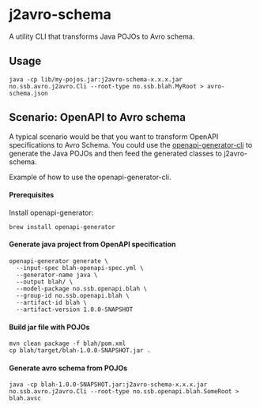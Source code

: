 # j2avro-schema

A utility CLI that transforms Java POJOs to Avro schema.

## Usage
```shell
java -cp lib/my-pojos.jar:j2avro-schema-x.x.x.jar no.ssb.avro.j2avro.Cli --root-type no.ssb.blah.MyRoot > avro-schema.json
```

## Scenario: OpenAPI to Avro schema

A typical scenario would be that you want to transform OpenAPI specifications to Avro Schema.
You could use the [openapi-generator-cli](https://github.com/OpenAPITools/openapi-generator/tree/master/modules/openapi-generator-cli)
to generate the Java POJOs and then feed the generated classes to j2avro-schema.

Example of how to use the openapi-generator-cli.

#### Prerequisites
Install openapi-generator:
```shell
brew install openapi-generator
```

#### Generate java project from OpenAPI specification
```shell
openapi-generator generate \
  --input-spec blah-openapi-spec.yml \
  --generator-name java \
  --output blah/ \
  --model-package no.ssb.openapi.blah \
  --group-id no.ssb.openapi.blah \
  --artifact-id blah \
  --artifact-version 1.0.0-SNAPSHOT
```

#### Build jar file with POJOs
```shell
mvn clean package -f blah/pom.xml
cp blah/target/blah-1.0.0-SNAPSHOT.jar .
```

#### Generate avro schema from POJOs
```shell
java -cp blah-1.0.0-SNAPSHOT.jar:j2avro-schema-x.x.x.jar no.ssb.avro.j2avro.Cli --root-type no.ssb.openapi.blah.SomeRoot > blah.avsc
```
